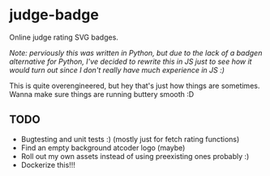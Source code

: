 # judge-badge

Online judge rating SVG badges.

_Note: perviously this was written in Python, but due to the lack of a badgen alternative for Python, I've decided to rewrite this in JS just to see how it would turn out since I don't really have much experience in JS :)_

This is quite overengineered, but hey that's just how things are sometimes.  Wanna make sure things are running buttery smooth :D

## TODO

* Bugtesting and unit tests :) (mostly just for fetch rating functions)
* Find an empty background atcoder logo (maybe)
* Roll out my own assets instead of using preexisting ones probably :)
* Dockerize this!!!
